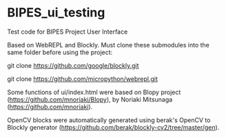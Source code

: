 # BIPES_ui_testing
Test code for BIPES Project User Interface

Based on WebREPL and Blockly. Must clone these submodules into the same folder before using the project:

git clone https://github.com/google/blockly.git

git clone https://github.com/micropython/webrepl.git

Some functions of ui/index.html were based on Blopy project (https://github.com/mnoriaki/Blopy), by Noriaki Mitsunaga
 (https://github.com/mnoriaki).
 
 OpenCV blocks were automatically generated using berak's OpenCV to Blockly generator (https://github.com/berak/blockly-cv2/tree/master/gen).

